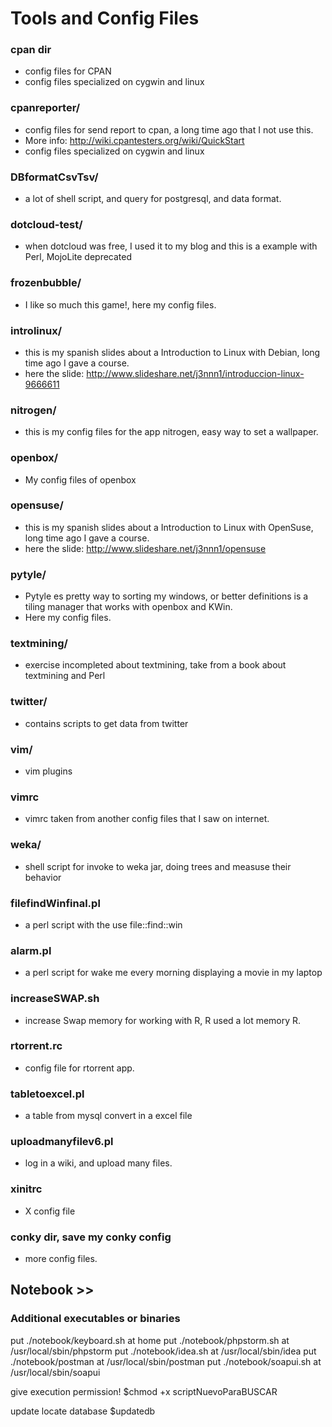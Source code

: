 
Tools and Config Files
======================

### cpan dir 
* config files for CPAN
* config files specialized on cygwin and linux 

### cpanreporter/ 
* config files for send report to cpan, a long time ago that I not use this.
* More info: http://wiki.cpantesters.org/wiki/QuickStart
* config files specialized on cygwin and linux 

### DBformatCsvTsv/
* a lot of shell script, and query for postgresql, and data format. 

### dotcloud-test/  
* when dotcloud was free, I used it to my blog and this is a example with Perl, MojoLite deprecated

### frozenbubble/   
* I like so much this game!, here my config files.

### introlinux/
* this is my spanish slides about a Introduction to Linux with Debian, long time ago I gave a course.
* here the slide: http://www.slideshare.net/j3nnn1/introduccion-linux-9666611

### nitrogen/
* this is my config files for the app nitrogen, easy way to set a wallpaper.   

### openbox/
* My config files of openbox

### opensuse/
* this is my spanish slides about a Introduction to Linux with OpenSuse, long time ago I gave a course.
* here the slide: http://www.slideshare.net/j3nnn1/opensuse 

### pytyle/
* Pytyle es pretty way to sorting my windows, or better definitions is a tiling manager that works with openbox and KWin.
* Here my config files.

### textmining/
* exercise incompleted about textmining, take from a book about textmining and Perl

### twitter/
* contains scripts to get data from twitter

### vim/
* vim plugins

### vimrc
* vimrc taken from another config files that I saw on internet.

### weka/
* shell script for invoke to weka jar, doing trees and measuse their behavior

### filefindWinfinal.pl
* a perl script with the use file::find::win

### alarm.pl
* a perl script for wake me every morning displaying a movie in my laptop 

### increaseSWAP.sh
* increase Swap memory for working with R, R used a lot memory R. 

### rtorrent.rc
* config file for rtorrent app.  

### tabletoexcel.pl
* a table from mysql convert in a excel file

### uploadmanyfilev6.pl
* log in a wiki, and upload many files.

### xinitrc
*  X config file 

### conky dir, save my conky config
* more config files.

## Notebook >>

### Additional executables or binaries
put ./notebook/keyboard.sh at home
put ./notebook/phpstorm.sh at /usr/local/sbin/phpstorm
put ./notebook/idea.sh at /usr/local/sbin/idea
put ./notebook/postman at /usr/local/sbin/postman
put ./notebook/soapui.sh at /usr/local/sbin/soapui

give execution permission!
$chmod +x  scriptNuevoParaBUSCAR

update locate database 
$updatedb


